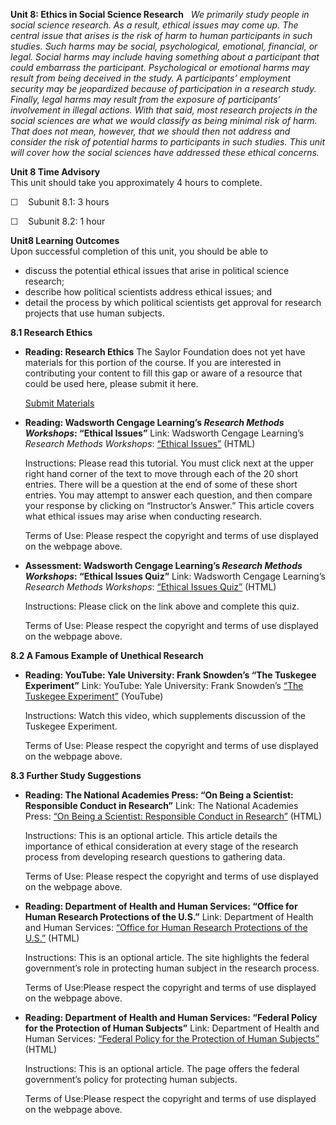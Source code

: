 **Unit 8: Ethics in Social Science Research** <span id="8"></span> 
*We primarily study people in social science research. As a result,
ethical issues may come up. The central issue that arises is the risk of
harm to human participants in such studies. Such harms may be social,
psychological, emotional, financial, or legal. Social harms may include
having something about a participant that could embarrass the
participant. Psychological or emotional harms may result from being
deceived in the study. A participants’ employment security may be
jeopardized because of participation in a research study. Finally, legal
harms may result from the exposure of participants’ involvement in
illegal actions. With that said, most research projects in the social
sciences are what we would classify as being minimal risk of harm. That
does not mean, however, that we should then not address and consider the
risk of potential harms to participants in such studies. This unit will
cover how the social sciences have addressed these ethical concerns.*

**Unit 8 Time Advisory**  
This unit should take you approximately 4 hours to complete.  
  
 ☐    Subunit 8.1: 3 hours  
  
 ☐    Subunit 8.2: 1 hour

**Unit8 Learning Outcomes**  
Upon successful completion of this unit, you should be able to
-   discuss the potential ethical issues that arise in political science
    research;
-   describe how political scientists address ethical issues; and
-   detail the process by which political scientists get approval for
    research projects that use human subjects.

**8.1 Research Ethics** <span id="8.1"></span> 
-   **Reading: Research Ethics**
    The Saylor Foundation does not yet have materials for this portion
    of the course. If you are interested in contributing your content to
    fill this gap or aware of a resource that could be used here, please
    submit it here.

    [Submit Materials](/contribute/)

-   **Reading: Wadsworth Cengage Learning’s *Research Methods
    Workshops*: “Ethical Issues”**
    Link: Wadsworth Cengage Learning’s *Research Methods Workshops*:
    [“Ethical
    Issues”](http://www.wadsworth.com/psychology_d/templates/student_resources/workshops/res_methd/ethics/ethics_01.html)
    (HTML)  
      
     Instructions: Please read this tutorial. You must click next at the
    upper right hand corner of the text to move through each of the 20
    short entries. There will be a question at the end of some of these
    short entries. You may attempt to answer each question, and then
    compare your response by clicking on “Instructor’s Answer.” This
    article covers what ethical issues may arise when conducting
    research.  
      
     Terms of Use: Please respect the copyright and terms of use
    displayed on the webpage above.

-   **Assessment: Wadsworth Cengage Learning’s *Research Methods
    Workshops*: “Ethical Issues Quiz”**
    Link: Wadsworth Cengage Learning’s *Research Methods Workshops*:
    [“Ethical Issues
    Quiz”](http://webquiz.ilrn.com/ilrn/quiz-public;jsessionid=664150EB9D6AD4C3FC6BF63BB6BB968F?name=stmr01q%2Fstmr01q_WS_chp12&cookieTest=1)
    (HTML)   
      
     Instructions: Please click on the link above and complete this
    quiz.  
      
     Terms of Use: Please respect the copyright and terms of use
    displayed on the webpage above.

**8.2 A Famous Example of Unethical Research** <span id="8.2"></span> 
-   **Reading: YouTube: Yale University: Frank Snowden’s “The Tuskegee
    Experiment”**
    Link: YouTube: Yale University: Frank Snowden’s [“The Tuskegee
    Experiment”](http://www.youtube.com/watch?v=3KL7lcWMkz0)
    (YouTube)   
      
     Instructions: Watch this video, which supplements discussion of the
    Tuskegee Experiment.  
      
     Terms of Use: Please respect the copyright and terms of use
    displayed on the webpage above.

**8.3 Further Study Suggestions** <span id="8.3"></span> 
-   **Reading: The National Academies Press: “On Being a Scientist:
    Responsible Conduct in Research”**
    Link: The National Academies Press: [“On Being a Scientist:
    Responsible Conduct in
    Research”](http://www.nap.edu/readingroom/books/obas/) (HTML)  
      
     Instructions: This is an optional article. This article details the
    importance of ethical consideration at every stage of the research
    process from developing research questions to gathering data.  
      
     Terms of Use: Please respect the copyright and terms of use
    displayed on the webpage above.

-   **Reading: Department of Health and Human Services: “Office for
    Human Research Protections of the U.S.”**
    Link: Department of Health and Human Services: [“Office for Human
    Research Protections of the
    U.S.”](http://www.hhs.gov/ohrp/) (HTML)  
      
     Instructions: This is an optional article. The site highlights the
    federal government’s role in protecting human subject in the
    research process.  
      
     Terms of Use:Please respect the copyright and terms of use
    displayed on the webpage above.

-   **Reading: Department of Health and Human Services: “Federal Policy
    for the Protection of Human Subjects”**
    Link: Department of Health and Human Services: [“Federal Policy for
    the Protection of Human
    Subjects”](http://www.hhs.gov/ohrp/humansubjects/commonrule/index.html)
    (HTML)  
      
     Instructions: This is an optional article. The page offers the
    federal government’s policy for protecting human subjects.  
      
     Terms of Use:Please respect the copyright and terms of use
    displayed on the webpage above.


